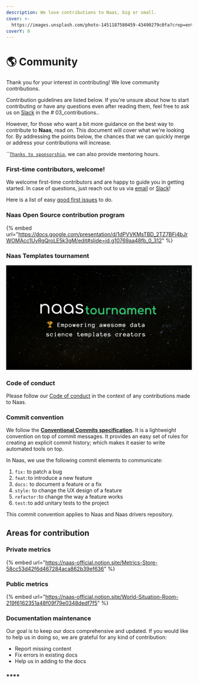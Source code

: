 ```yaml
---
description: We love contributions to Naas, big or small.
cover: >-
  https://images.unsplash.com/photo-1451187580459-43490279c0fa?crop=entropy&cs=srgb&fm=jpg&ixid=MnwxOTcwMjR8MHwxfHNlYXJjaHwyfHxwbGFuZXR8ZW58MHx8fHwxNjQ1NTgwOTI1&ixlib=rb-1.2.1&q=85
coverY: 0
---
```


# 🌎 Community

Thank you for your interest in contributing! We love community contributions.&#x20;

Contribution guidelines are listed below. If you're unsure about how to start contributing or have any questions even after reading them, feel free to ask us on [Slack](https://slack.airbyte.io) in the # 03\_contributions..

However, for those who want a bit more guidance on the best way to contribute to **Naas**, read on. This document will cover what we're looking for. By addressing the points below, the chances that we can quickly merge or address your contributions will increase.

``[`Thanks to sponsorship`](https://github.com/sponsors/jupyter-naas?preview=false\&sponsor=CashStory), we can also provide mentoring hours.



### First-time contributors, welcome!

We welcome first-time contributors and are happy to guide you in getting started. In case of questions, just reach out to us via [email](mailto:hello@naas.ai) or [Slack](https://slack.airbyte.io)!

Here is a list of easy [good first issues](https://github.com/jupyter-naas/awesome-notebooks/labels/good%20first%20issue) to do.

### Naas Open Source contribution program

{% embed url="https://docs.google.com/presentation/d/1dPVVKMsTBD_2TZ7BFj4bJrWOMAcc1UyRgQroLE5k3gM/edit#slide=id.g10769aa48fb_0_312" %}

### Naas Templates tournament

![](<.gitbook/assets/Naas and Zapier copy (1).jpg>)

### Code of conduct

Please follow our [Code of conduct](project-overview/code-of-conduct.md) in the context of any contributions made to Naas.

### Commit convention

We follow the [**Conventional Commits specification**](https://www.conventionalcommits.org/en/v1.0.0/#summary)**.** It is a lightweight convention on top of commit messages. It provides an easy set of rules for creating an explicit commit history; which makes it easier to write automated tools on top.

In Naas, we use the following  commit elements to communicate:

1. `fix:` to patch a bug&#x20;
2. `feat:`to introduce a new feature&#x20;
3. `docs:` to document a feature or a fix
4. `style:` to change the UX design of a feature
5. `refactor:`to change the way a feature works&#x20;
6. `test:`to add unitary tests to the project&#x20;

This commit convention applies to Naas and Naas drivers repository.

## Areas for contribution

### Private metrics&#x20;

{% embed url="https://naas-official.notion.site/Metrics-Store-58cc53d42f6d467284aca862b39ef636" %}

### Public metrics

{% embed url="https://naas-official.notion.site/World-Situation-Room-219f6162351a48f09f79e0348dedf7f5" %}

### **Documentation maintenance**

Our goal is to keep our docs comprehensive and updated. If you would like to help us in doing so, we are grateful for any kind of contribution:

* Report missing content
* Fix errors in existing docs
* Help us in adding to the docs



### &#x20; **** &#x20;
